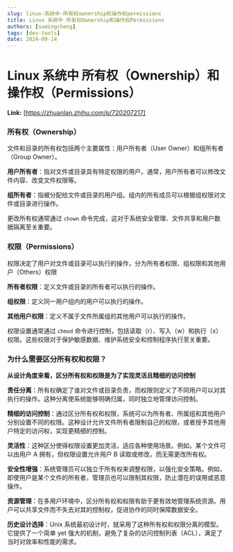 ```yaml
---
slug: linux-系统中-所有权ownership和操作权permissions
title: Linux 系统中 所有权Ownership和操作权Permissions
authors: [sumingcheng]
tags: [dev-tools]
date: 2024-09-14
---
```


# Linux 系统中 所有权（Ownership）和操作权（Permissions）



 **Link:** [https://zhuanlan.zhihu.com/p/720207217]

### 所有权（Ownership）  

文件和目录的所有权包括两个主要属性：用户所有者（User Owner）和组所有者（Group Owner）。

**用户所有者**：指对文件或目录具有特定权限的用户。通常，用户所有者可以修改文件内容、改变文件权限等。

**组所有者**：指被分配给文件或目录的用户组。组内的所有成员可以根据组权限对文件或目录进行操作。

更改所有权通常通过 `chown` 命令完成，这对于系统安全管理、文件共享和用户数据隔离至关重要。

### 权限（Permissions）  

权限决定了用户对文件或目录可以执行的操作，分为所有者权限、组权限和其他用户（Others）权限

**所有者权限**：定义文件或目录的所有者可以执行的操作。

**组权限**：定义同一用户组内的用户可以执行的操作。

**其他用户权限**：定义不属于文件所属组的其他用户可以执行的操作。

权限设置通常通过 `chmod` 命令进行控制，包括读取（r）、写入（w）和执行（x）权限。这些权限对于保护敏感数据、维护系统安全和控制程序执行至关重要。

### 为什么需要区分所有权和权限？  

**从设计角度来看，区分所有权和权限是为了实现灵活且精细的访问控制**

**责任分离**：所有权确定了谁对文件或目录负责，而权限则定义了不同用户可以对其执行的操作。这种分离使系统能够明确归属，同时独立地管理访问控制。

**精细的访问控制**：通过区分所有权和权限，系统可以为所有者、所属组和其他用户分别设置不同的权限。这种设计允许文件所有者限制自己的权限，或者授予其他用户特定的访问权，实现更精细的控制。

**灵活性**：这种区分使得权限设置更加灵活，适应各种使用场景。例如，某个文件可以由用户 A 拥有，但权限设置允许用户 B 读取或修改，而无需更改所有权。

**安全性增强**：系统管理员可以独立于所有权来调整权限，以强化安全策略。例如，即使用户是某个文件的所有者，管理员也可以限制其权限，防止潜在的误用或恶意操作。

**资源管理**：在多用户环境中，区分所有权和权限有助于更有效地管理系统资源。用户可以共享文件而不失去对其的控制权，促进协作的同时保障数据安全。

**历史设计选择**：Unix 系统最初设计时，就采用了这种所有权和权限分离的模型。它提供了一个简单 yet 强大的机制，避免了复杂的访问控制列表（ACL），满足了当时对效率和性能的需求。